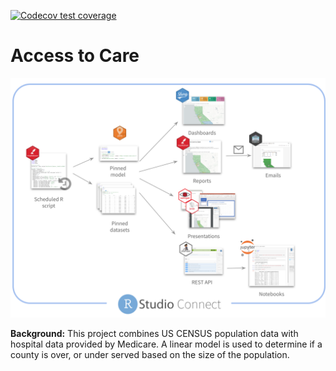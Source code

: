 
<!-- badges: start -->

[![Codecov test
coverage](https://codecov.io/gh/sol-eng/accesstocare/branch/main/graph/badge.svg)](https://codecov.io/gh/sol-eng/accesstocare?branch=main)
<!-- badges: end -->

# Access to Care

<img src="man/figures/access-to-care-diagram.png" width = "1000px">

**Background:** This project combines US CENSUS population data with
hospital data provided by Medicare. A linear model is used to determine
if a county is over, or under served based on the size of the
population.
